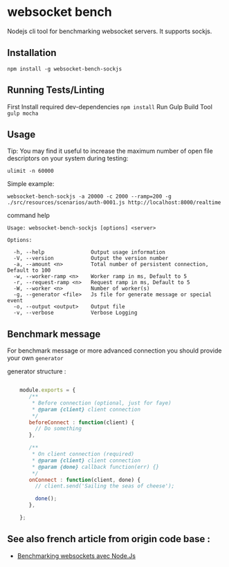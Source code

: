 # websocket bench

Nodejs cli tool for benchmarking websocket servers. It supports sockjs.

## Installation

   `npm install -g websocket-bench-sockjs`

## Running Tests/Linting

  First Install required dev-dependencies `npm install`
  Run Gulp Build Tool `gulp mocha`

## Usage

Tip: You may find it useful to increase the maximum number of open file descriptors on your system during testing:

`ulimit -n 60000`

Simple example:

`websocket-bench-sockjs -a 20000 -c 2000 --ramp=200 -g ./src/resources/scenarios/auth-0001.js http://localhost:8000/realtime`


command help

    Usage: websocket-bench-sockjs [options] <server>

    Options:

      -h, --help               Output usage information
      -V, --version            Output the version number
      -a, --amount <n>         Total number of persistent connection, Default to 100
      -w, --worker-ramp <n>    Worker ramp in ms, Default to 5
	  -r, --request-ramp <n>   Request ramp in ms, Default to 5
      -W, --worker <n>         Number of worker(s)
      -g, --generator <file>   Js file for generate message or special event
      -o, --output <output>    Output file
      -v, --verbose            Verbose Logging


## Benchmark message

For benchmark message or more advanced connection you should provide your own `generator`

generator structure :

```javascript

    module.exports = {
       /**
        * Before connection (optional, just for faye)
        * @param {client} client connection
        */
       beforeConnect : function(client) {
         // Do something
       },

       /**
        * On client connection (required)
        * @param {client} client connection
        * @param {done} callback function(err) {}
        */
       onConnect : function(client, done) {
         // client.send('Sailing the seas of cheese');

         done();
       },

    };

```

## See also french article from origin code base :
 * [Benchmarking websockets avec Node.Js](http://tech.m6web.fr/benchmarking-websockets-avec-nodejs)

